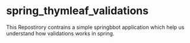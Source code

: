 # spring_thymleaf_validations
This Repostirory contrains a simple springbbot application which help us understand how validations works in spring.
